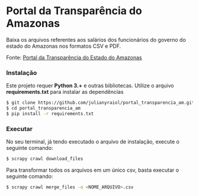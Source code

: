# Portal da Transparência do Amazonas

Baixa os arquivos referentes aos salários dos funcionários do governo do estado do Amazonas nos formatos CSV e PDF.

Fonte: [Portal da Transparência do Estado do Amazonas](http://www.transparencia.am.gov.br/pessoal/)

### Instalação
Este projeto requer **Python 3.+** e outras bibliotecas. Utilize o arquivo **requirements.txt** para instalar as dependências

```bash
$ git clone https://github.com/julianyraiol/portal_transparencia_am.git
$ cd portal_transparencia_am
$ pip install -r requirements.txt
```

### Executar

No seu terminal, já tendo executado o arquivo de instalação, execute o seguinte comando:

```bash
$ scrapy crawl download_files
```


Para transformar todos os arquivos em um único csv, basta executar o seguinte comando:

```bash
$ scrapy crawl merge_files -o <NOME_ARQUIVO>.csv
```
